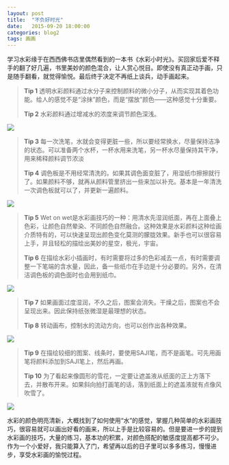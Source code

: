 ```yaml
---
layout: post
title:  "不负好时光"
date:   2015-09-20 18:00:00
categories: blog2
tags: 画画
---
```


学习水彩缘于在西西佛书店里偶然看到的一本书《水彩小时光》。买回家后爱不释手的翻了好几遍，书里美妙的颜色混合，让人赏心悦目。即使没有真正动手画，只是随手翻看，就觉得愉悦。最后终于决定不再纸上谈兵，动手画起来。

> **Tip 1**
> 透明水彩颜料通过水分子来控制颜料的微小分子，从而实现其着色功能。给人的感觉不是“涂抹”颜色，而是“摆放”颜色——这种感觉十分重要。
>
> **Tip 2**
> 水彩颜料通过增减水的浓度来调节颜色深浅。

![][image1]

> **Tip 3**
> 每一次洗笔，水就会变得更脏一些，所以要经常换水，尽量保持洁净的状态。可以准备两个水杯，一杯水用来洗笔，另一杯水尽量保持其干净，用来稀释颜料调节浓淡
>
> **Tip 4**
> 调色板是不用经常清洗的。如果其调色面变脏了，用湿纸巾擦擦就行了。如果颜料不够，就再从颜料管里挤出一些来加以补充。基本是一年清洗一次调色板就可以了，并更新一遍颜料。

![][image2]

> **Tip 5**
> Wet on wet是水彩画技巧的一种：用清水先湿润纸面，再在上面叠上色彩，让颜色自然晕染、不同颜色自然融合。这种效果是水彩颜料这种绘画介质特有的，可以快速呈现出颜色变化莫测的朦胧效果。新手也可以很容易上手，并且轻松的描绘出美妙的星空，极光，宇宙。
>
> **Tip 6**
> 在描绘水彩小插画时，有时需要将过多的色彩减去一点，有时需要调整一下笔端的含水量，因此，备一些纸巾在手边是十分必要的。另外，在清洁调色板的调色面时也会用到纸巾。

![][image3]

> **Tip 7**
> 如果画面过度湿润，不久之后，图案会消失。干燥之后，图案也不会呈现出来。因此保持纸张微湿是最理想的状态。
>
> **Tip 8**
> 转动画布，控制水的流动方向，也可以创作出各种效果。

![][image4]

> **Tip 9**
> 在描绘较细的图案、线条时，要使用SAJI笔，而不是画笔。可先用画笔将颜料添加到SAJI笔上，然后再画。
>
> **Tip 10**
> 为了看起来像圆形的雪花，一定要让遮盖液从纸面的正上方落下去，并散布开来。如果斜向拍打画笔的话，落到纸面上的遮盖液就有点像风吹雪了。

![][image5]

水彩的颜色明亮清新，大概找到了如何使用“水”的感觉，掌握几种简单的水彩画技巧，很容易就可以画出好看的画来，所以上手是比较容易的。但是要进一步的提到水彩画的技巧，大量的练习，基本功的积累，对颜色搭配的敏感度提高都不可少。作为一个小爱好，我只能算入了门，希望再以后的日子里可以多多练习，慢慢进步，享受水彩画的愉悦过程。

[image1]: https://s3.ap-southeast-1.amazonaws.com/littlecheesecake.me/blog-post/blog2/archive/30967269762_fa48484f31_b.jpg
[image2]: https://s3.ap-southeast-1.amazonaws.com/littlecheesecake.me/blog-post/blog2/archive/30967270572_6435e74c08_b.jpg
[image3]: https://s3.ap-southeast-1.amazonaws.com/littlecheesecake.me/blog-post/blog2/archive/30967271562_d8cff70029_b.jpg
[image4]: https://s3.ap-southeast-1.amazonaws.com/littlecheesecake.me/blog-post/blog2/archive/30967272672_4a31976378_b.jpg
[image5]: https://s3.ap-southeast-1.amazonaws.com/littlecheesecake.me/blog-post/blog2/archive/30967273222_642d4bc92b_b.jpg

